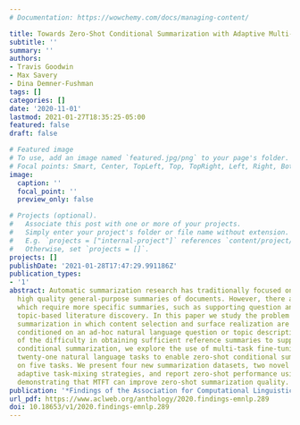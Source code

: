 ```yaml
---
# Documentation: https://wowchemy.com/docs/managing-content/

title: Towards Zero-Shot Conditional Summarization with Adaptive Multi-Task Fine-Tuning
subtitle: ''
summary: ''
authors:
- Travis Goodwin
- Max Savery
- Dina Demner-Fushman
tags: []
categories: []
date: '2020-11-01'
lastmod: 2021-01-27T18:35:25-05:00
featured: false
draft: false

# Featured image
# To use, add an image named `featured.jpg/png` to your page's folder.
# Focal points: Smart, Center, TopLeft, Top, TopRight, Left, Right, BottomLeft, Bottom, BottomRight.
image:
  caption: ''
  focal_point: ''
  preview_only: false

# Projects (optional).
#   Associate this post with one or more of your projects.
#   Simply enter your project's folder or file name without extension.
#   E.g. `projects = ["internal-project"]` references `content/project/deep-learning/index.md`.
#   Otherwise, set `projects = []`.
projects: []
publishDate: '2021-01-28T17:47:29.991186Z'
publication_types:
- '1'
abstract: Automatic summarization research has traditionally focused on providing
  high quality general-purpose summaries of documents. However, there are many applications
  which require more specific summaries, such as supporting question answering or
  topic-based literature discovery. In this paper we study the problem of conditional
  summarization in which content selection and surface realization are explicitly
  conditioned on an ad-hoc natural language question or topic description. Because
  of the difficulty in obtaining sufficient reference summaries to support arbitrary
  conditional summarization, we explore the use of multi-task fine-tuning (MTFT) on
  twenty-one natural language tasks to enable zero-shot conditional summarization
  on five tasks. We present four new summarization datasets, two novel ``online″ or
  adaptive task-mixing strategies, and report zero-shot performance using T5 and BART,
  demonstrating that MTFT can improve zero-shot summarization quality.
publication: '*Findings of the Association for Computational Linguistics: EMNLP 2020*'
url_pdf: https://www.aclweb.org/anthology/2020.findings-emnlp.289
doi: 10.18653/v1/2020.findings-emnlp.289
---
```

